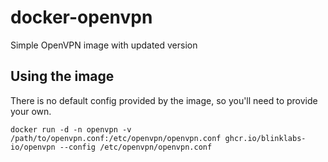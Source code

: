 # docker-openvpn

Simple OpenVPN image with updated version

## Using the image

There is no default config provided by the image, so you'll need to provide your own.

```
docker run -d -n openvpn -v /path/to/openvpn.conf:/etc/openvpn/openvpn.conf ghcr.io/blinklabs-io/openvpn --config /etc/openvpn/openvpn.conf
```
